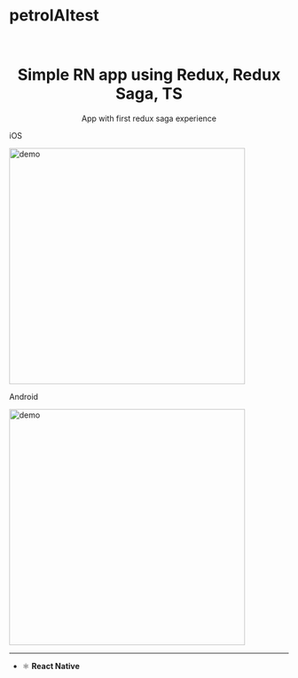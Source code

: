 # petrolAItest
<h1 align="center">
<br>
Simple RN app using Redux, Redux Saga, TS
</h1>

<p align="center">App with first redux saga experience</p>

[//]: # (Add your gifs/images here:)
<div >
  <div>
    <p>iOS</p>
    <img src="/ios1.gif" alt="demo" height="425">
   </div>
    <div>
  <p>Android</p>
  <img src="/android.gif" alt="demo" height="425">
         </div>
</div>

<hr />

- ⚛️ **React Native** 
